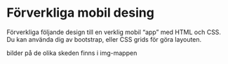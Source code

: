 # Förverkliga mobil desing

Förverkliga följande design till en verklig mobil “app” med HTML och CSS. 
Du kan använda dig av bootstrap, eller CSS grids för göra layouten.

bilder på de olika skeden finns i img-mappen


